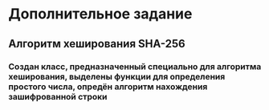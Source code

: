# Дополнительное задание 
## Алгоритм хеширования SHA-256
### Создан класс, предназначенный специально для алгоритма хеширования, выделены функции для определения простого числа, опредён алгоритм нахождения зашифрованной строки
